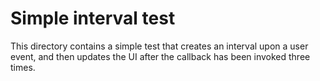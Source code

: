 Simple interval test
====================
This directory contains a simple test that creates an interval upon a user
event, and then updates the UI after the callback has been invoked three times.
